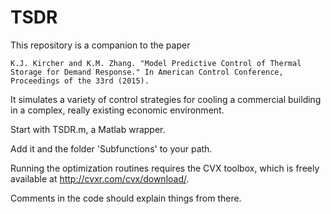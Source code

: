 # TSDR
This repository is a companion to the paper

    K.J. Kircher and K.M. Zhang. "Model Predictive Control of Thermal 
    Storage for Demand Response." In American Control Conference, 
    Proceedings of the 33rd (2015).

It simulates a variety of control strategies for cooling a commercial
building in a complex, really existing economic environment.

Start with TSDR.m, a Matlab wrapper.

Add it and the folder 'Subfunctions' to your path.

Running the optimization routines requires the CVX toolbox, which is 
freely available at http://cvxr.com/cvx/download/.

Comments in the code should explain things from there.
